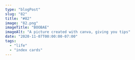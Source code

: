 ```yaml
---
type: "blogPost"
slug: "82"
title: "#82"
image: "82.png"
imageTitle: "BOOBAE"
imageAlt: "A picture created with canva, giving you tips"
date: "2020-11-07T00:00:00-07:00"
tags:
  - "life"
  - "index cards"
---
```

